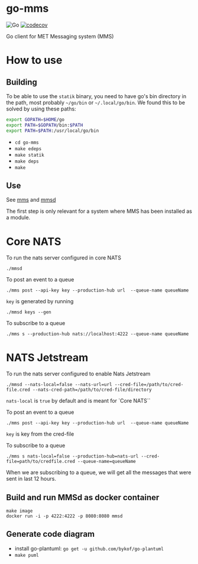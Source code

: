 # go-mms
![Go](https://github.com/metno/go-mms/workflows/Go/badge.svg?branch=main) 
[![codecov](https://codecov.io/gh/metno/go-mms/branch/master/graph/badge.svg)](https://codecov.io/gh/metno/go-mms)

Go client for MET Messaging system (MMS)

# How to use
## Building

To be able to use the `statik` binary, you need to have go's bin directory in the path, most probably `~/go/bin` or `~/.local/go/bin`. 
We found this to be solved by using these paths:

```bash
export GOPATH=$HOME/go
export PATH=$GOPATH/bin:$PATH
export PATH=$PATH:/usr/local/go/bin
```

- `cd go-mms`
- `make edeps`
- `make statik`
- `make deps`
- `make`


## Use
See [mms](docs/tldr/mms.md) and [mmsd](docs/tldr/mmsd.md)

The first step is only relevant for a system where MMS has been installed as a module.


# Core NATS 

To run the nats server configured in core NATS
```
./mmsd 
```

To post an event to a queue
```
./mms post --api-key key --production-hub url  --queue-name queueName
```
`key` is generated by running

```
./mmsd keys --gen
```
To subscribe to a queue
```
./mms s --production-hub nats://localhost:4222 --queue-name queueName
```

# NATS Jetstream

To run the nats server configured to enable Nats Jetstream

```
./mmsd --nats-local=false --nats-url=url --cred-file=/path/to/cred-file.cred --nats-cred-path=/path/to/cred-file/directory
```
`nats-local` is `true` by default and is meant for `Core NATS`` 

To post an event to a queue
```
./mms post --api-key key --production-hub url  --queue-name queueName   
```
`key` is key from the cred-file

To subscribe to a queue
```
./mms s nats-local=false --production-hub=nats-url --cred-file=path/to/credfile.cred --queue-name=queueName 
```
When we are subscribing to a queue, we will get all the messages that were sent in last 12 hours.


## Build and run MMSd as docker container
```
make image
docker run -i -p 4222:4222 -p 8080:8080 mmsd
```

## Generate code diagram
- install go-plantuml: `go get -u github.com/bykof/go-plantuml`
- `make puml`
